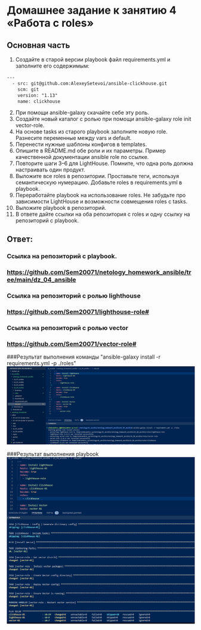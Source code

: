 # Домашнее задание к занятию 4 «Работа с roles»

## Основная часть
1. Создайте в старой версии playbook файл requirements.yml и заполните его содержимым:
```
---
  - src: git@github.com:AlexeySetevoi/ansible-clickhouse.git
    scm: git
    version: "1.13"
    name: clickhouse 
```
2. При помощи ansible-galaxy скачайте себе эту роль.
3. Создайте новый каталог с ролью при помощи ansible-galaxy role init vector-role.
4. На основе tasks из старого playbook заполните новую role. Разнесите переменные между vars и default.
5. Перенести нужные шаблоны конфигов в templates.
6. Опишите в README.md обе роли и их параметры. Пример качественной документации ansible role по ссылке.
7. Повторите шаги 3–6 для LightHouse. Помните, что одна роль должна настраивать один продукт.
8. Выложите все roles в репозитории. Проставьте теги, используя семантическую нумерацию. Добавьте roles в requirements.yml в playbook.
9. Переработайте playbook на использование roles. Не забудьте про зависимости LightHouse и возможности совмещения roles с tasks.
10. Выложите playbook в репозиторий.
11. В ответе дайте ссылки на оба репозитория с roles и одну ссылку на репозиторий с playbook.

## Ответ:
### Ссылка на репозиторий с playbook.
### https://github.com/Sem20071/netology_homework_ansible/tree/main/dz_04_ansible

### Ссылка на репозиторий с ролью lighthouse
### https://github.com/Sem20071/lighthouse-role#

### Ссылка на репозиторий с ролью vector
### https://github.com/Sem20071/vector-role#

###Результат выполнения команды "ansible-galaxy install -r requirements.yml -p ./roles"
![Скриншот результат выполнения команды](https://github.com/Sem20071/netology_homework_ansible/blob/main/dz_04_ansible/images/ansible-04-01.png)

###Результат выполнения playbook
![Скрин отработки playbook](https://github.com/Sem20071/netology_homework_ansible/blob/main/dz_04_ansible/images/ansible-04-03.png)
